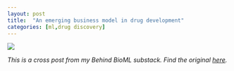 ```yaml
---
layout: post
title:  "An emerging business model in drug development"
categories: [ml,drug discovery]
--- 
```


![](../images/gen-biodesign/gen-biodesign.jpg.jpg)

*This is a cross post from my Behind BioML substack. Find the original [here](https://open.substack.com/pub/behindbioml/p/an-emerging-business-model-in-drug?r=y8mlf&utm_campaign=post&utm_medium=web).*
